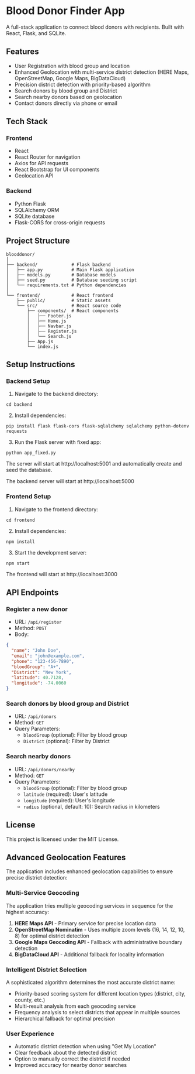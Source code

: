 # Blood Donor Finder App

A full-stack application to connect blood donors with recipients. Built with React, Flask, and SQLite.

## Features

- User Registration with blood group and location
- Enhanced Geolocation with multi-service district detection (HERE Maps, OpenStreetMap, Google Maps, BigDataCloud)
- Precision district detection with priority-based algorithm
- Search donors by blood group and District
- Search nearby donors based on geolocation
- Contact donors directly via phone or email

## Tech Stack

### Frontend
- React
- React Router for navigation
- Axios for API requests
- React Bootstrap for UI components
- Geolocation API

### Backend
- Python Flask
- SQLAlchemy ORM
- SQLite database
- Flask-CORS for cross-origin requests

## Project Structure

```
blooddonor/
│
├── backend/             # Flask backend
│   ├── app.py           # Main Flask application
│   ├── models.py        # Database models
│   ├── seed.py          # Database seeding script
│   └── requirements.txt # Python dependencies
│
└── frontend/            # React frontend
    ├── public/          # Static assets
    └── src/             # React source code
        ├── components/  # React components
        │   ├── Footer.js
        │   ├── Home.js
        │   ├── Navbar.js
        │   ├── Register.js
        │   └── Search.js
        ├── App.js
        └── index.js
```

## Setup Instructions

### Backend Setup

1. Navigate to the backend directory:
```
cd backend
```

2. Install dependencies:
```
pip install flask flask-cors flask-sqlalchemy sqlalchemy python-dotenv requests
```

3. Run the Flask server with fixed app:
```
python app_fixed.py
```

The server will start at http://localhost:5001 and automatically create and seed the database.

The backend server will start at http://localhost:5000

### Frontend Setup

1. Navigate to the frontend directory:
```
cd frontend
```

2. Install dependencies:
```
npm install
```

3. Start the development server:
```
npm start
```

The frontend will start at http://localhost:3000

## API Endpoints

### Register a new donor
- URL: `/api/register`
- Method: `POST`
- Body: 
```json
{
  "name": "John Doe",
  "email": "john@example.com",
  "phone": "123-456-7890",
  "bloodGroup": "A+",
  "District": "New York",
  "latitude": 40.7128,
  "longitude": -74.0060
}
```

### Search donors by blood group and District
- URL: `/api/donors`
- Method: `GET`
- Query Parameters:
  - `bloodGroup` (optional): Filter by blood group
  - `District` (optional): Filter by District

### Search nearby donors
- URL: `/api/donors/nearby`
- Method: `GET`
- Query Parameters:
  - `bloodGroup` (optional): Filter by blood group
  - `latitude` (required): User's latitude
  - `longitude` (required): User's longitude
  - `radius` (optional, default: 10): Search radius in kilometers

## License

This project is licensed under the MIT License.

## Advanced Geolocation Features

The application includes enhanced geolocation capabilities to ensure precise district detection:

### Multi-Service Geocoding

The application tries multiple geocoding services in sequence for the highest accuracy:

1. **HERE Maps API** - Primary service for precise location data
2. **OpenStreetMap Nominatim** - Uses multiple zoom levels (16, 14, 12, 10, 8) for optimal district detection
3. **Google Maps Geocoding API** - Fallback with administrative boundary detection
4. **BigDataCloud API** - Additional fallback for locality information

### Intelligent District Selection

A sophisticated algorithm determines the most accurate district name:

- Priority-based scoring system for different location types (district, city, county, etc.)
- Multi-result analysis from each geocoding service
- Frequency analysis to select districts that appear in multiple sources
- Hierarchical fallback for optimal precision

### User Experience

- Automatic district detection when using "Get My Location"
- Clear feedback about the detected district
- Option to manually correct the district if needed
- Improved accuracy for nearby donor searches
